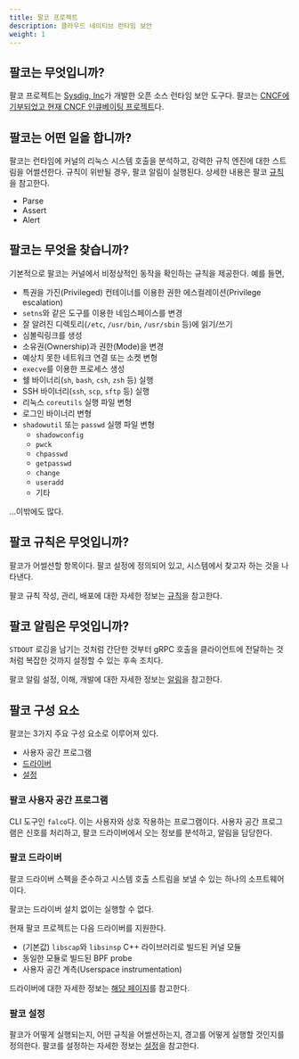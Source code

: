```yaml
---
title: 팔코 프로젝트
description: 클라우드 네이티브 런타임 보안
weight: 1
---
```


## 팔코는 무엇입니까?

팔코 프로젝트는 [Sysdig, Inc](https://sysdig.com)가 개발한 오픈 소스 런타임 보안 도구다. 팔코는 [CNCF에 기부되었고 현재 CNCF 인큐베이팅 프로젝트](https://www.cncf.io/blog/2020/01/08/toc-votes-to-move-falco-into-cncf-incubator/)다.

## 팔코는 어떤 일을 합니까?

팔코는 런타임에 커널의 리눅스 시스템 호출을 분석하고, 강력한 규칙 엔진에 대한 스트림을 어썰션한다.
규칙이 위반될 경우, 팔코 알림이 실행된다. 상세한 내용은 팔코 [규칙](https://falco.org/docs/rules/)을 참고한다.

 - Parse
 - Assert
 - Alert

## 팔코는 무엇을 찾습니까?

기본적으로 팔코는 커널에서 비정상적인 동작을 확인하는 규칙을 제공한다. 예를 들면,

 - 특권을 가진(Privileged) 컨테이너를 이용한 권한 에스컬레이션(Privilege escalation)
 - `setns`와 같은 도구를 이용한 네임스페이스를 변경
 - 잘 알려진 디렉토리(`/etc`, `/usr/bin`, `/usr/sbin` 등)에 읽기/쓰기
 - 심볼릭링크를 생성
 - 소유권(Ownership)과 권한(Mode)을 변경
 - 예상치 못한 네트워크 연결 또는 소켓 변형
 - `execve`를 이용한 프로세스 생성
 - 쉘 바이너리(`sh`, `bash`, `csh`, `zsh` 등) 실행
 - SSH 바이너리(`ssh`, `scp`, `sftp` 등) 실행
 - 리눅스 `coreutils` 실행 파일 변형
 - 로그인 바이너리 변형
 - `shadowutil` 또는 `passwd` 실행 파일 변형
	- `shadowconfig`
    - `pwck`
    - `chpasswd`
    - `getpasswd`
    - `change`
    - `useradd`
    - 기타

...이밖에도 많다.

## 팔코 규칙은 무엇입니까?

팔코가 어썰션할 항목이다. 팔코 설정에 정의되어 있고, 시스템에서 찾고자 하는 것을 나타낸다.

팔코 규칙 작성, 관리, 배포에 대한 자세한 정보는 [규칙](https://falco.org/docs/rules/)을 참고한다.

## 팔코 알림은 무엇입니까?

`STDOUT` 로깅을 남기는 것처럼 간단한 것부터 gRPC 호출을 클라이언트에 전달하는 것처럼 복잡한 것까지 설정할 수 있는 후속 조치다.

팔코 알림 설정, 이해, 개발에 대한 자세한 정보는 [알림](https://falco.org/docs/alerts/)을 참고한다.

## 팔코 구성 요소

팔코는 3가지 주요 구성 요소로 이루어져 있다.

 - 사용자 공간 프로그램
 - [드라이버](https://falco.org/docs/event-sources/drivers/)
 - [설정](https://falco.org/docs/configuration/)

### 팔코 사용자 공간 프로그램

CLI 도구인 `falco`다. 이는 사용자와 상호 작용하는 프로그램이다. 사용자 공간 프로그램은 신호를 처리하고, 팔코 드라이버에서 오는 정보를 분석하고, 알림을 담당한다.

### 팔코 드라이버

팔코 드라이버 스펙을 준수하고 시스템 호출 스트림을 보낼 수 있는 하나의 소프트웨어이다.

팔코는 드라이버 설치 없이는 실행할 수 없다.

현재 팔코 프로젝트는 다음 드라이버를 지원한다.

 - (기본값) `libscap`와 `libsinsp` C++ 라이브러리로 빌드된 커널 모듈
 - 동일한 모듈로 빌드된 BPF probe
 - 사용자 공간 계측(Userspace instrumentation)

드라이버에 대한 자세한 정보는 [해당 페이지](/docs/event-sources/drivers/)를 참고한다.

### 팔코 설정

팔코가 어떻게 실행되는지, 어떤 규칙을 어썰션하는지, 경고를 어떻게 실행할 것인지를 정의한다. 팔코를 설정하는 자세한 정보는 [설정](https://falco.org/docs/configuration/)을 참고한다.
